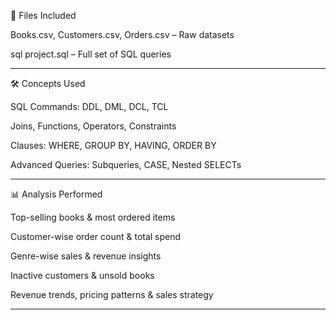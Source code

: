 📁 Files Included

Books.csv, Customers.csv, Orders.csv – Raw datasets

sql project.sql – Full set of SQL queries

---

🛠️ Concepts Used

SQL Commands: DDL, DML, DCL, TCL

Joins, Functions, Operators, Constraints

Clauses: WHERE, GROUP BY, HAVING, ORDER BY

Advanced Queries: Subqueries, CASE, Nested SELECTs

---

📊 Analysis Performed

Top-selling books & most ordered items

Customer-wise order count & total spend

Genre-wise sales & revenue insights

Inactive customers & unsold books

Revenue trends, pricing patterns & sales strategy

---
